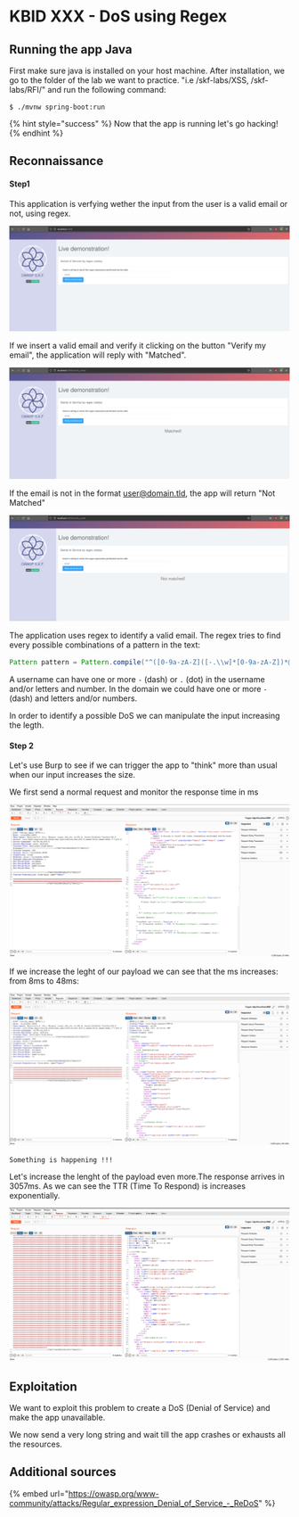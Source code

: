 # KBID XXX - DoS using Regex

## Running the app Java

First make sure java is installed on your host machine.
After installation, we go to the folder of the lab we want to practice.
"i.e /skf-labs/XSS, /skf-labs/RFI/" and run the following command:

```
$ ./mvnw spring-boot:run
```

{% hint style="success" %}
Now that the app is running let's go hacking!
{% endhint %}

## Reconnaissance

#### Step1

This application is verfying wether the input from the user is a valid email or not, using regex.

![](../../.gitbook/assets/java/dos-regex/1.png)

If we insert a valid email and verify it clicking on the button "Verify my email", the application will reply with "Matched".

![](../../.gitbook/assets/java/dos-regex/2.png)

If the email is not in the format user@domain.tld, the app will return "Not Matched"

![](../../.gitbook/assets/java/dos-regex/3.png)

The application uses regex to identify a valid email. The regex tries to find every possible combinations of a pattern in the text:

```java
Pattern pattern = Pattern.compile("^([0-9a-zA-Z]([-.\\w]*[0-9a-zA-Z])*@{1}([0-9a-zA-Z][-\\w]*[0-9a-zA-Z]\\.)+[a-zA-Z]{2,9})$", Pattern.CASE_INSENSITIVE);
```

A username can have one or more `-` (dash) or `.` (dot) in the username and/or letters and number. In the domain we could have one or more `-` (dash) and letters and/or numbers.

In order to identify a possible DoS we can manipulate the input increasing the legth.

#### Step 2

Let's use Burp to see if we can trigger the app to "think" more than usual when our input increases the size.

We first send a normal request and monitor the response time in ms

![](../../.gitbook/assets/java/dos-regex/4.png)

If we increase the leght of our payload we can see that the ms increases: from 8ms to 48ms:

![](../../.gitbook/assets/java/dos-regex/5.png)

```
Something is happening !!!
```

Let's increase the lenght of the payload even more.The response arrives in 3057ms. As we can see the TTR (Time To Respond) is increases exponentially.

![](../../.gitbook/assets/java/dos-regex/6.png)

## Exploitation

We want to exploit this problem to create a DoS (Denial of Service) and make the app unavailable.

We now send a very long string and wait till the app crashes or exhausts all the resources.

## Additional sources

{% embed url="https://owasp.org/www-community/attacks/Regular_expression_Denial_of_Service_-_ReDoS" %}
